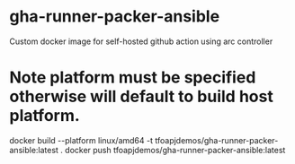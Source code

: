 # gha-runner-packer-ansible
Custom docker image for self-hosted github action using arc controller



# Note platform must be specified otherwise will default to build host platform.

docker build --platform linux/amd64 -t tfoapjdemos/gha-runner-packer-ansible:latest .
docker push tfoapjdemos/gha-runner-packer-ansible:latest
